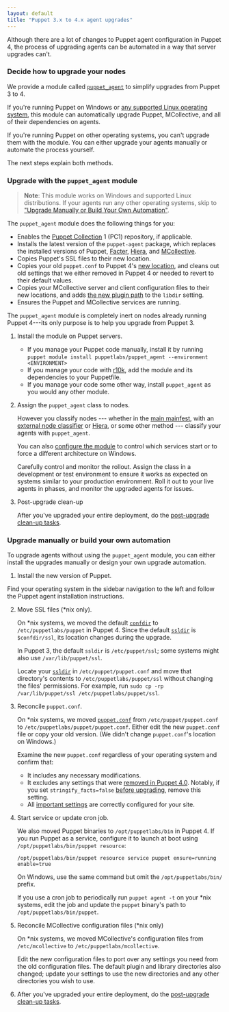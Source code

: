 ```yaml
---
layout: default
title: "Puppet 3.x to 4.x agent upgrades"
---
```


[Hiera]: /hiera/
[MCollective]: /mcollective/
[puppet_agent]: https://forge.puppetlabs.com/puppetlabs/puppet_agent
[moved]: ./whered_it_go.html
[facter]: /facter/
[Puppet Collection]: ./puppet_collections.md

Although there are a lot of changes to Puppet agent configuration in Puppet 4, the process of upgrading agents can be automated in a way that server upgrades can't.

### Decide how to upgrade your nodes

   We provide a module called [`puppet_agent`][puppet_agent] to simplify upgrades from Puppet 3 to 4.

   If you're running Puppet on Windows or [any supported Linux operating system](./system_requirements.html#platforms-with-packages), this module can automatically upgrade Puppet, MCollective, and all of their dependencies on agents.

   If you're running Puppet on other operating systems, you can't upgrade them with the module. You can either upgrade your agents manually or automate the process yourself.

   The next steps explain both methods.

### Upgrade with the `puppet_agent` module

> **Note**: This module works on Windows and supported Linux distributions. If your agents run any other operating systems, skip to ["Upgrade Manually or Build Your Own Automation"](#upgrade-manually-or-build-your-own-automation).

The `puppet_agent` module does the following things for you:

- Enables the [Puppet Collection][] 1 (PC1) repository, if applicable.
- Installs the latest version of the `puppet-agent` package, which replaces the installed versions of Puppet, [Facter][], [Hiera][], and [MCollective][].
- Copies Puppet's SSL files to their new location.
- Copies your old `puppet.conf` to Puppet 4's [new location][moved], and cleans out old settings that we either removed in Puppet 4 or needed to revert to their default values.
- Copies your MCollective server and client configuration files to their new locations, and adds [the new plugin path](/mcollective/deploy/plugins.html) to the `libdir` setting.
- Ensures the Puppet and MCollective services are running.

The `puppet_agent` module is completely inert on nodes already running Puppet 4---its only purpose is to help you upgrade from Puppet 3.

1. Install the module on Puppet servers.

   * If you manage your Puppet code manually, install it by running `puppet module install puppetlabs/puppet_agent --environment <ENVIRONMENT>`
   * If you manage your code with [r10k]({{pe}}/r10k.html), add the module and its dependencies to your Puppetfile.
   * If you manage your code some other way, install `puppet_agent` as you would any other module.

2. Assign the `puppet_agent` class to nodes.

   However you classify nodes --- whether in the [main mainfest](./dirs_manifest.html), with an [external node classifier](./nodes_external.html) or [Hiera][], or some other method --- classify your agents with `puppet_agent`.

   You can also [configure the module](https://forge.puppetlabs.com/puppetlabs/puppet_agent/readme#usage) to control which services start or to force a different architecture on Windows.

   Carefully control and monitor the rollout. Assign the class in a development or test environment to ensure it works as expected on systems similar to your production environment. Roll it out to your live agents in phases, and monitor the upgraded agents for issues.

3. Post-upgrade clean-up

   After you've upgraded your entire deployment, do the [post-upgrade clean-up tasks](./upgrade_major_post.html).

### Upgrade manually or build your own automation

To upgrade agents without using the `puppet_agent` module, you can either install the upgrades manually or design your own upgrade automation.

1. Install the new version of Puppet.

Find your operating system in the sidebar navigation to the left and follow the Puppet agent installation instructions.

2. Move SSL files (\*nix only).

   On \*nix systems, we moved the default [`confdir`](./dirs_confdir.html) to `/etc/puppetlabs/puppet` in Puppet 4. Since the default [`ssldir`](./dirs_ssldir.html) is `$confdir/ssl`, its location changes during the upgrade.

   In Puppet 3, the default `ssldir` is `/etc/puppet/ssl`; some systems might also use  `/var/lib/puppet/ssl`.

   Locate your [`ssldir`](./dirs_ssldir.html) in `/etc/puppet/puppet.conf` and move that directory's contents to `/etc/puppetlabs/puppet/ssl` without changing the files' permissions. For example, run `sudo cp -rp /var/lib/puppet/ssl /etc/puppetlabs/puppet/ssl`.

3. Reconcile `puppet.conf`.

   On \*nix systems, we moved [`puppet.conf`](./config_file_main.html) from `/etc/puppet/puppet.conf` to `/etc/puppetlabs/puppet/puppet.conf`. Either edit the new `puppet.conf` file or copy your old version. (We didn't change `puppet.conf`'s location on Windows.)

   Examine the new `puppet.conf` regardless of your operating system and confirm that:

   * It includes any necessary modifications.
   * It excludes any settings that were [removed in Puppet 4.0](/puppet/3.8/reference/deprecated_settings.html). Notably, if you set `stringify_facts=false` [before upgrading](./upgrade_major_pre.html), remove this setting.
   * All [important settings](./config_important_settings.html#settings-for-puppet-master-servers) are correctly configured for your site.

4. Start service or update cron job.

   We also moved Puppet binaries to `/opt/puppetlabs/bin` in Puppet 4. If you run Puppet as a service, configure it to launch at boot using `/opt/puppetlabs/bin/puppet resource`:

   `/opt/puppetlabs/bin/puppet resource service puppet ensure=running enable=true`

   On Windows, use the same command but omit the `/opt/puppetlabs/bin/` prefix.

   If you use a cron job to periodically run `puppet agent -t` on your \*nix systems, edit the job and update the `puppet` binary's path to `/opt/puppetlabs/bin/puppet`.

5. Reconcile MCollective configuration files (\*nix only)

   On \*nix systems, we moved MCollective's configuration files from `/etc/mcollective` to `/etc/puppetlabs/mcollective`.

   Edit the new configuration files to port over any settings you need from the old configuration files. The default plugin and library directories also changed; update your settings to use the new directories and any other directories you wish to use.

6. After you've upgraded your entire deployment, do the [post-upgrade clean-up tasks](./upgrade_major_post.html).
